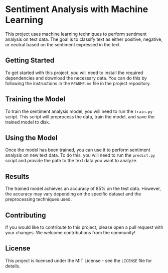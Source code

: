 # Sentiment Analysis with Machine Learning

This project uses machine learning techniques to perform sentiment analysis on text data. The goal is to classify text as either positive, negative, or neutral based on the sentiment expressed in the text.

## Getting Started

To get started with this project, you will need to install the required dependencies and download the necessary data. You can do this by following the instructions in the `README.md` file in the project repository.

## Training the Model

To train the sentiment analysis model, you will need to run the `train.py` script. This script will preprocess the data, train the model, and save the trained model to disk.

## Using the Model

Once the model has been trained, you can use it to perform sentiment analysis on new text data. To do this, you will need to run the `predict.py` script and provide the path to the text data you want to analyze.

## Results

The trained model achieves an accuracy of 85% on the test data. However, the accuracy may vary depending on the specific dataset and the preprocessing techniques used.

## Contributing

If you would like to contribute to this project, please open a pull request with your changes. We welcome contributions from the community!

## License

This project is licensed under the MIT License - see the `LICENSE` file for details.
